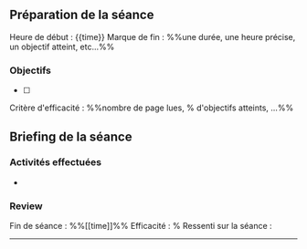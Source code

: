 ## Préparation de la séance
Heure de début : {{time}}
Marque de fin : %%une durée, une heure précise, un objectif atteint, etc...%%
### Objectifs
- [ ] 

Critère d'efficacité :  %%nombre de page lues, % d'objectifs atteints, ...%%
## Briefing de la séance
### Activités effectuées
- 
### Review
Fin de séance : %%[[time]]%%
Efficacité : %
Ressenti sur la séance : 
***
